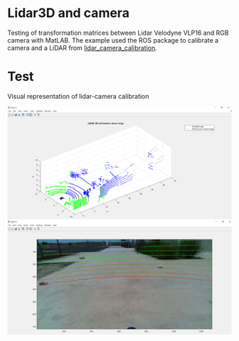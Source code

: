# Lidar3D and camera
Testing of transformation matrices between Lidar Velodyne VLP16 and RGB camera with MatLAB. The example used the ROS package to calibrate a camera and a LiDAR from [lidar_camera_calibration](https://github.com/ankitdhall/lidar_camera_calibration).

# Test
Visual representation of lidar-camera calibration
<p float="center">
  <img src="/images/Lidar_camera_and_Blue.png" width="800"  />
  <img src="/images/lidar_on_image.png" width="800" /> 
</p>



